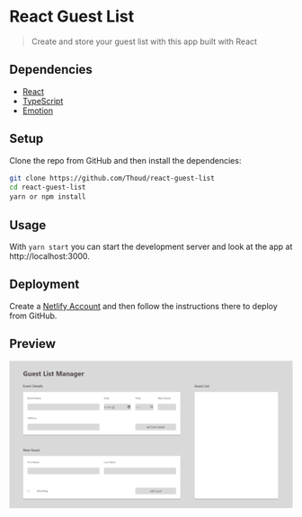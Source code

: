 # React Guest List

> Create and store your guest list with this app built with React

## Dependencies

- [React](https://reactjs.org/)
- [TypeScript](https://www.typescriptlang.org/)
- [Emotion](https://emotion.sh/docs/@emotion/react)

## Setup

Clone the repo from GitHub and then install the dependencies:

```sh
git clone https://github.com/Thoud/react-guest-list
cd react-guest-list
yarn or npm install
```

## Usage

With `yarn start` you can start the development server and look at the app at http://localhost:3000.

## Deployment

Create a [Netlify Account](https://www.netlify.com/) and then follow the instructions there to deploy from GitHub.

## Preview

![Preview of the App](/images/page.png 'Preview of the App')

